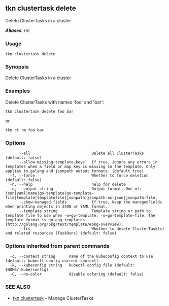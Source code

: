 ## tkn clustertask delete

Delete ClusterTasks in a cluster

***Aliases**: rm*

### Usage

```
tkn clustertask delete
```

### Synopsis

Delete ClusterTasks in a cluster

### Examples

Delete ClusterTasks with names 'foo' and 'bar':

    tkn clustertask delete foo bar

or

    tkn ct rm foo bar


### Options

```
      --all                           Delete all ClusterTasks (default: false)
      --allow-missing-template-keys   If true, ignore any errors in templates when a field or map key is missing in the template. Only applies to golang and jsonpath output formats. (default true)
  -f, --force                         Whether to force deletion (default: false)
  -h, --help                          help for delete
  -o, --output string                 Output format. One of: json|yaml|name|go-template|go-template-file|template|templatefile|jsonpath|jsonpath-as-json|jsonpath-file.
      --show-managed-fields           If true, keep the managedFields when printing objects in JSON or YAML format.
      --template string               Template string or path to template file to use when -o=go-template, -o=go-template-file. The template format is golang templates [http://golang.org/pkg/text/template/#pkg-overview].
      --trs                           Whether to delete ClusterTask(s) and related resources (TaskRuns) (default: false)
```

### Options inherited from parent commands

```
  -c, --context string      name of the kubeconfig context to use (default: kubectl config current-context)
  -k, --kubeconfig string   kubectl config file (default: $HOME/.kube/config)
  -C, --no-color            disable coloring (default: false)
```

### SEE ALSO

* [tkn clustertask](tkn_clustertask.md)	 - Manage ClusterTasks

